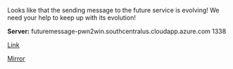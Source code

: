 
Looks like that the sending message to the future service is evolving! We need your help to keep up with its evolution!

**Server:** futuremessage-pwn2win.southcentralus.cloudapp.azure.com 1338

[Link](https://cloud.ufscar.br:8080/v1/AUTH_c93b694078064b4f81afd2266a502511/static.pwn2win.party/future_message_pt2_15f185512bfab61fddf8eb88073207ebd2584a5434f4457ed6a25d3ab3d59701.tar.gz)

[Mirror](https://static.pwn2win.party/future_message_pt2_15f185512bfab61fddf8eb88073207ebd2584a5434f4457ed6a25d3ab3d59701.tar.gz)
